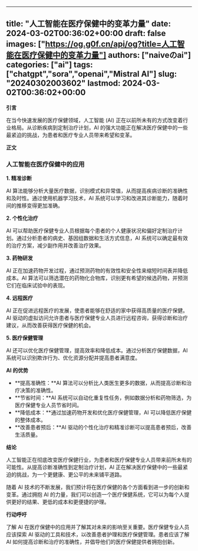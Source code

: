 
---
title: "人工智能在医疗保健中的变革力量"
date: 2024-03-02T00:36:02+00:00
draft: false
images: ["https://og.g0f.cn/api/og?title=人工智能在医疗保健中的变革力量"]
authors: ["naiveのai"]
categories: ["ai"]
tags: ["chatgpt","sora","openai","Mistral AI"]
slug: "20240302003602"
lastmod: 2024-03-02T00:36:02+00:00
---
**引言**

在当今快速发展的医疗保健领域，人工智能 (AI) 正在以前所未有的方式改变着行业格局。从诊断疾病到定制治疗计划，AI 的强大功能正在解决医疗保健中的一些最紧迫的挑战，为患者和医疗专业人员带来希望和变革。

**正文**

### 人工智能在医疗保健中的应用

**1. 精准诊断**

AI 算法能够分析大量医疗数据，识别模式和异常值，从而提高疾病诊断的准确性和及时性。通过使用机器学习技术，AI 系统可以学习和改进其诊断能力，随着时间的推移变得更加准确。

**2. 个性化治疗**

AI 可以帮助医疗保健专业人员根据每个患者的个人健康状况和偏好定制治疗计划。通过分析患者的病史、基因组数据和生活方式信息，AI 系统可以确定最有效的治疗方案，减少副作用并改善治疗效果。

**3. 药物研发**

AI 正在加速药物开发过程，通过预测药物的有效性和安全性来缩短时间表并降低成本。AI 算法可以筛选潜在的药物化合物库，识别更有希望的候选药物，并预测它们在临床试验中的表现。

**4. 远程医疗**

AI 正在促进远程医疗的发展，使患者能够在舒适的家中获得高质量的医疗保健。AI 驱动的虚拟访问允许患者与医疗保健专业人员进行远程咨询，获得诊断和治疗建议，从而改善获得医疗保健的机会。

**5. 医疗保健管理**

AI 还可以优化医疗保健管理，提高效率和降低成本。通过分析医疗保健数据，AI 系统可以识别欺诈行为、优化资源分配并提高患者满意度。

**AI 的优势**

* **提高准确性：**AI 算法可以分析比人类医生更多的数据，从而提高诊断和治疗决策的准确性。
* **节省时间：**AI 系统可以自动化重复性任务，例如数据分析和药物筛选，为医疗保健专业人员节省时间。
* **降低成本：**通过加速药物开发和优化医疗保健管理，AI 可以降低医疗保健的整体成本。
* **改善患者预后：**AI 驱动的个性化治疗和精准诊断可以提高患者预后，改善生活质量。

**结论**

人工智能正在彻底改变医疗保健行业，为患者和医疗保健专业人员带来前所未有的可能性。从提高诊断准确性到定制治疗计划，AI 正在解决医疗保健中的一些最紧迫的挑战，为一个更健康、更公平的未来铺平道路。

随着 AI 技术的不断发展，我们预计将在医疗保健的各个方面看到进一步的创新和变革。通过拥抱 AI 的力量，我们可以创造一个医疗保健系统，它可以为每个人提供更好的结果、更低的成本和更便捷的护理。

**行动呼吁**

了解 AI 在医疗保健中的应用并了解其对未来的影响至关重要。医疗保健专业人员应该探索 AI 驱动的工具和技术，以改善患者护理和医疗保健管理。患者应该了解 AI 如何提高诊断和治疗的准确性，并倡导他们的医疗保健提供者拥抱创新。